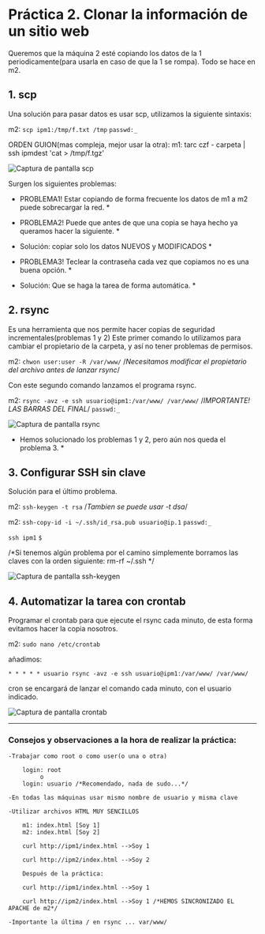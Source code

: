 ﻿# Práctica 2. Clonar la información de un sitio web

Queremos que la máquina 2 esté copiando los datos de la 1 periodicamente(para usarla en caso de que la 1 se rompa).
Todo se hace en m2.

## 1. scp

Una solución para pasar datos es usar scp, utilizamos la siguiente sintaxis:

m2:
`scp ipm1:/tmp/f.txt /tmp`
`passwd:_`

ORDEN GUION(mas compleja, mejor usar la otra):
m1:
tarc czf - carpeta | ssh ipmdest 'cat > /tmp/f.tgz'

![Captura de pantalla scp](URL "https://github.com/campoy94/SWAP/blob/master/Practicas/Practica2/swapp2img1.PNG")

Surgen los siguientes problemas:

* PROBLEMA1! Estar copiando de forma frecuente los datos de m1 a m2 puede sobrecargar la red. *
* PROBLEMA2! Puede que antes de que una copia se haya hecho ya queramos hacer la siguiente. *
* Solución: copiar solo los datos NUEVOS y MODIFICADOS *

* PROBLEMA3! Teclear la contraseña cada vez que copiamos no es una buena opción. *
* Solución: Que se haga la tarea de forma automática. *

## 2. rsync

Es una herramienta que nos permite hacer copias de seguridad incrementales(problemas 1 y 2)
Este primer comando lo utilizamos para cambiar el propietario de la carpeta, y así no tener
problemas de permisos.

m2:
`chwon user:user -R /var/www/` /*Necesitamos modificar el propietario del archivo antes de lanzar rsync*/

Con este segundo comando lanzamos el programa rsync.

m2:
`rsync -avz -e ssh usuario@ipm1:/var/www/ /var/www/` /*IMPORTANTE! LAS BARRAS DEL FINAL*/
`passwd:_`

![Captura de pantalla rsync](URL "swapp2img2.PNG")

* Hemos solucionado los problemas 1 y 2, pero aún nos queda el problema 3. *

## 3. Configurar SSH sin clave

Solución para el último problema.

m2:
`ssh-keygen -t rsa`  /*Tambien se puede usar -t dsa*/
  
m2:
`ssh-copy-id -i ~/.ssh/id_rsa.pub usuario@ip.1`
`passwd:_`

`ssh ipm1`
`$ `

/*Si tenemos algún problema por el camino simplemente borramos las claves con la orden siguiente: rm-rf ~/.ssh */

![Captura de pantalla ssh-keygen](URL "swapp2img3.PNG")

## 4. Automatizar la tarea con crontab

Programar el crontab para que ejecute el rsync cada minuto, de esta forma evitamos hacer la copia nosotros.

m2:
`sudo nano /etc/crontab`

añadimos:

`* * * * * usuario rsync -avz -e ssh usuario@ipm1:/var/www/ /var/www/ `

cron se encargará de lanzar el comando cada minuto, con el usuario indicado.

![Captura de pantalla crontab](URL "swapp2img4.PNG")

-------------------------------------------------------------------------------------------------
### Consejos y observaciones a la hora de realizar la práctica:

	-Trabajar como root o como user(o una o otra)

		login: root 
		     o
		login: usuario /*Recomendado, nada de sudo...*/

	-En todas las máquinas usar mismo nombre de usuario y misma clave

	-Utilizar archivos HTML MUY SENCILLOS

		m1: index.html [Soy 1]
		m2: index.html [Soy 2]

		curl http://ipm1/index.html -->Soy 1

		curl http://ipm2/index.html -->Soy 2

		Después de la práctica:

		curl http://ipm1/index.html -->Soy 1

		curl http://ipm2/index.html -->Soy 1 /*HEMOS SINCRONIZADO EL APACHE de m2*/

	-Importante la última / en rsync ... var/www/	
